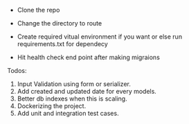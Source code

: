* Clone the repo

* Change the directory to route

* Create required vitual environment if you want or else run requirements.txt for dependecy

* Hit health check end point after making migraions



Todos:

1. Input Validation using form or serializer.
2. Add created and updated date for every models.
3. Better db indexes when this is scaling.
4. Dockerizing the project.
5. Add unit and integration test cases.
